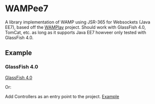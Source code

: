 WAMPee7
=======

A library implementation of WAMP using JSR-365 for Websockets (Java EE7), based off the [WAMPlay](http://github.com/blopker/WAMPlay) project. Should work with GlassFish 4.0, TomCat, etc. as long as it supports Java EE7 howveer only tested with GlassFish 4.0.

## Example
### GlassFish 4.0
[GlassFish 4.0](https://github.com/bbody/GlassFishWAMP)

Or:

Add Controllers as an entry point to the project. [Example](https://github.com/bbody/GlassFishWAMP/blob/master/src/main/java/ws/wampee7/controllers/entry/EntryPoint.java)
